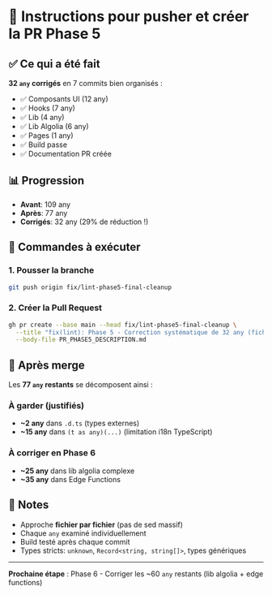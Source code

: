 # 🚀 Instructions pour pusher et créer la PR Phase 5

## ✅ Ce qui a été fait

**32 `any` corrigés** en 7 commits bien organisés :
- ✅ Composants UI (12 any)
- ✅ Hooks (7 any)  
- ✅ Lib (4 any)
- ✅ Lib Algolia (6 any)
- ✅ Pages (1 any)
- ✅ Build passe
- ✅ Documentation PR créée

## 📊 Progression

- **Avant**: 109 any
- **Après**: 77 any
- **Corrigés**: 32 any (29% de réduction !)

## 🔧 Commandes à exécuter

### 1. Pousser la branche

```bash
git push origin fix/lint-phase5-final-cleanup
```

### 2. Créer la Pull Request

```bash
gh pr create --base main --head fix/lint-phase5-final-cleanup \
  --title "fix(lint): Phase 5 - Correction systématique de 32 any (fichier par fichier)" \
  --body-file PR_PHASE5_DESCRIPTION.md
```

## 🎯 Après merge

Les **77 `any` restants** se décomposent ainsi :

### À garder (justifiés)
- **~2 any** dans `.d.ts` (types externes)
- **~15 any** dans `(t as any)(...)` (limitation i18n TypeScript)

### À corriger en Phase 6
- **~25 any** dans lib algolia complexe
- **~35 any** dans Edge Functions

## 📝 Notes

- Approche **fichier par fichier** (pas de sed massif)
- Chaque `any` examiné individuellement
- Build testé après chaque commit
- Types stricts: `unknown`, `Record<string, string[]>`, types génériques

---

**Prochaine étape** : Phase 6 - Corriger les ~60 `any` restants (lib algolia + edge functions)

